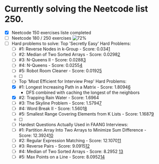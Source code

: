 # Currently solving the Neetcode list 250.

- [x] Neetcode 150 exercises liste completed 
- [ ] Neetcode 180 / 250 exercises ![72%](https://progress-bar.xyz/72)
- [ ] Hard problems to solve:
    Top 'Secretly Easy' Hard Problems:
    - [ ] #1: Reverse Nodes in k-Group - Score: 0.034[1](https://leetcode.com/problems/reverse-nodes-in-k-group/description/)
    - [ ] #2: Median of Two Sorted Arrays - Score: 0.0298[2](https://leetcode.com/problems/median-of-two-sorted-arrays/description/)
    - [ ] #3: N-Queens II - Score: 0.0288[3](https://leetcode.com/problems/n-queens-ii/description/)
    - [ ] #4: N-Queens - Score: 0.0255[4](https://leetcode.com/problems/n-queens/)
    - [ ] #5: Robot Room Cleaner - Score: 0.0192[5](https://leetcode.ca/all/489.html)
    - [ ] 
    - [ ] Top 'Most Efficient for Interview Prep' Hard Problems:
    - [X] #1: Longest Increasing Path in a Matrix - Score: 1.8094[6](https://leetcode.com/problems/longest-increasing-path-in-a-matrix/description/)
      - DFS combined with caching the longest of the neighbors
    - [X] #2: Trapping Rain Water - Score: 1.6964
    - [ ] #3: The Skyline Problem - Score: 1.5794[7](https://leetcode.com/problems/the-skyline-problem/description/)
    - [ ] #4: Word Break II - Score: 1.5601[8](https://leetcode.com/problems/word-break-ii/description/)
    - [ ] #5: Smallest Range Covering Elements from K Lists - Score: 1.1687[9](https://leetcode.com/problems/smallest-range-covering-elements-from-k-lists/description/)
    - [ ] 
    - [ ] Hardest Questions Actually Used in FAANG Interviews:
    - [ ] #1: Partition Array Into Two Arrays to Minimize Sum Difference - Score: 12.3924[10](https://leetcode.com/problems/partition-array-into-two-arrays-to-minimize-sum-difference/description/)
    - [ ] #2: Regular Expression Matching - Score: 12.1070[11](https://leetcode.com/problems/regular-expression-matching/description/)
    - [ ] #3: Reverse Pairs - Score: 9.0915[12](https://leetcode.com/problems/reverse-pairs/description/)
    - [ ] #4: Median of Two Sorted Arrays - Score: 8.2952 [13]()
    - [ ] #5: Max Points on a Line - Score: 8.0952[14](https://leetcode.com/problems/max-points-on-a-line/description/)